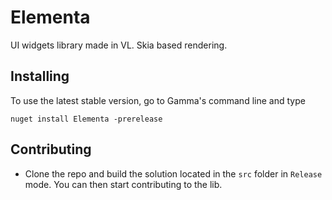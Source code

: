 # Elementa

UI widgets library made in VL. Skia based rendering.

## Installing

To use the latest stable version, go to Gamma's command line and type

```
nuget install Elementa -prerelease
```

## Contributing

- Clone the repo and build the solution located in the `src` folder in `Release` mode. You can then start contributing to the lib.